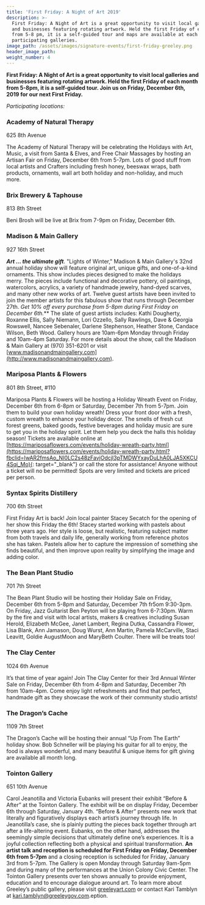 ```yaml
---
title: 'First Friday: A Night of Art 2019'
description: >-
  First Friday: A Night of Art is a great opportunity to visit local galleries
  and businesses featuring rotating artwork. Held the first Friday of each month
  from 5-8 pm, it is a self-guided tour and maps are available at each of the
  participating galleries.
image_path: /assets/images/signature-events/first-friday-greeley.png
header_image_path:
weight_number: 4
---
```


**First Friday: A Night of Art is a great opportunity to visit local galleries and businesses featuring rotating artwork. Held the first Friday of each month from 5-8pm, it is a self-guided tour. Join us on Friday, December 6th, 2019 for our next First Friday.**

*Participating locations:*

### Academy of Natural Therapy

625 8th Avenue

The Academy of Natural Therapy will be celebrating the Holidays with Art, Music, a visit from Santa & Elves, and Free Chair Massages by hosting an Artisan Fair on Friday, December 6th from 5-7pm. Lots of good stuff from local artists and Crafters including fresh honey, beeswax wraps, bath products, ornaments, wall art both holiday and non-holiday, and much more.

### Brix Brewery & Taphouse

813 8th Street

Beni Brosh will be live at Brix from 7-9pm on Friday, December 6th.

### Madison & Main Gallery

927 16th Street

***Art … the ultimate gift***. "Lights of Winter," Madison & Main Gallery's 32nd annual holiday show will feature original art, unique gifts, and one-of-a-kind ornaments. This show includes pieces designed to make the holidays merry. The pieces include functional and decorative pottery, oil paintings, watercolors, acrylics, a variety of handmade jewelry, hand-dyed scarves, and many other new works of art. Twelve guest artists have been invited to join the member artists for this fabulous show that runs through December 27th. **Get 10% off every purchase from 5-8pm during First Friday on December 6th*.*** The slate of guest artists includes: Kathi Dougherty, Roxanne Ellis, Sally Niemann, Lori Ozzello, Sally Rawlings, Dave & Georgia Rowswell, Nancee Sebenaler, Darlene Stephenson, Heather Stone, Candace Wilson, Beth Wood. Gallery hours are 10am-6pm Monday through Friday and 10am-4pm Saturday. For more details about the show, call the Madison & Main Gallery at (970) 351-6201 or visit [www.madisonandmaingallery.com](http://www.madisonandmaingallery.com).

### Mariposa Plants & Flowers

801 8th Street, \#110

Mariposa Plants & Flowers will be hosting a Holiday Wreath Event on Friday, December 6th from 6-8pm or Saturday, December 7th from 5-7pm. Join them to build your own holiday wreath\! Dress your front door with a fresh, custom wreath to enhance your holiday decor. The smells of fresh cut forest greens, baked goods, festive beverages and holiday music are sure to get you in the holiday spirit. Let them help you deck the halls this holiday season\! Tickets are available online at [https://mariposaflowers.com/events/holiday-wreath-party.html](https://mariposaflowers.com/events/holiday-wreath-party.html?fbclid=IwAR2fmsAo_NI0LC2s48zFavjOdcjI3pTMDWYxayDuLhA0LJA5XKCU4Sqi_Mo){: target="_blank"} or call the store for assistance\! Anyone without a ticket will no be permitted\! Spots are very limited and tickets are priced per person.

### Syntax Spirits Distillery

700 6th Street

First Friday Art is back\! Join local painter Stacey Secatch for the opening of her show this Friday the 6th\! Stacey started working with pastels about three years ago. Her style is loose, but realistic, featuring subject matter from both travels and daily life, generally working from reference photos she has taken. Pastels allow her to capture the impression of something she finds beautiful, and then improve upon reality by simplifying the image and adding color.

### The Bean Plant Studio

701 7th Street

The Bean Plant Studio will be hosting their Holiday Sale on Friday, December 6th from 5-8pm and Saturday, December 7th fr5om 9:30-3pm. On Friday, Jazz Guitarist Ben Peyton will be playing from 6-7:30pm. Warm by the fire and visit with local artists, makers & creatives including Susan Herold, Elizabeth McGee, Janet Lambert, Regina Dutka, Cassandra Flower, Lisa Blank, Ann Jamason, Doug Wurst, Ann Martin, Pamela McCarville, Staci Leavitt, Goldie AugustMoon and MaryBeth Coulter. There will be treats too\!

### The Clay Center

1024 6th Avenue

It’s that time of year again\! Join The Clay Center for their 3rd Annual Winter Sale on Friday, December 6th from 4-8pm and Saturday, December 7th from 10am-4pm. Come enjoy light refreshments and find that perfect, handmade gift as they showcase the work of their community studio artists\!

### The Dragon’s Cache

1109 7th Street

The Dragon’s Cache will be hosting their annual “Up From The Earth” holiday show. Bob Schneller will be playing his guitar for all to enjoy, the food is always wonderful, and many beautiful & unique items for gift giving are available all month long.

### Tointon Gallery

651 10th Avenue

Carol Jeanotilla and Victoria Eubanks will present their exhibit “Before & After” at the Tointon Gallery. The exhibit will be on display Friday, December 6th through Saturday, January 4th. “Before & After” presents new work that literally and figuratively displays each artist’s journey through life. In Jeanotilla’s case, she is plainly putting the pieces back together through art after a life-altering event. Eubanks, on the other hand, addresses the seemingly simple decisions that ultimately define one’s experiences. It is a joyful collection reflecting both a physical and spiritual transformation. **An artist talk and reception is scheduled for First Friday on Friday, December 6th from 5-7pm** and a closing reception is scheduled for Friday, January 3rd from 5-7pm. The Gallery is open Monday through Saturday 9am-5pm and during many of the performances at the Union Colony Civic Center. The Tointon Gallery presents over ten shows annually to provide enjoyment, education and to encourage dialogue around art. To learn more about Greeley’s public gallery, please visit&nbsp;[greeleyart.com](http://greeleyart.com/)&nbsp;or contact Kari Tamblyn at&nbsp;[kari.tamblyn@greeleygov.com](mailto:kari.tamblyn@greeleygov.com).eption.